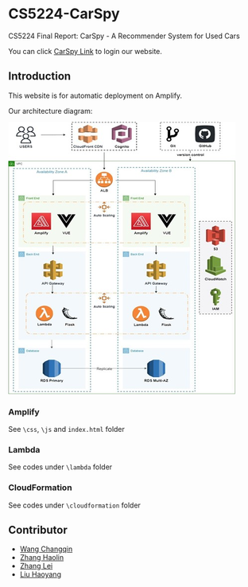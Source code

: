 # CS5224-CarSpy
CS5224 Final Report: CarSpy - A Recommender System for Used Cars

You can click [CarSpy Link](https://cs4248-carspy.auth.us-east-1.amazoncognito.com/login?response_type=code&client_id=7i41mg13jhsou7lrkdusc2kp9o&redirect_uri=https://dev.d1syuvk8hxaiq7.amplifyapp.com) to login our website.


## Introduction
This website is for automatic deployment on Amplify.

Our architecture diagram: 

![alt text](./img/Architecture_Diagram.jpg)

### Amplify
See `\css`, `\js` and `index.html` folder

### Lambda
See codes under `\lambda` folder

### CloudFormation
See codes under `\cloudformation` folder

## Contributor
- [Wang Changqin](https://github.com/archiewang0716)
- [Zhang Haolin](https://github.com/A0236053M)
- [Zhang Lei](https://github.com/AronnZzz)
- [Liu Haoyang](https://github.com/Ethan601)
